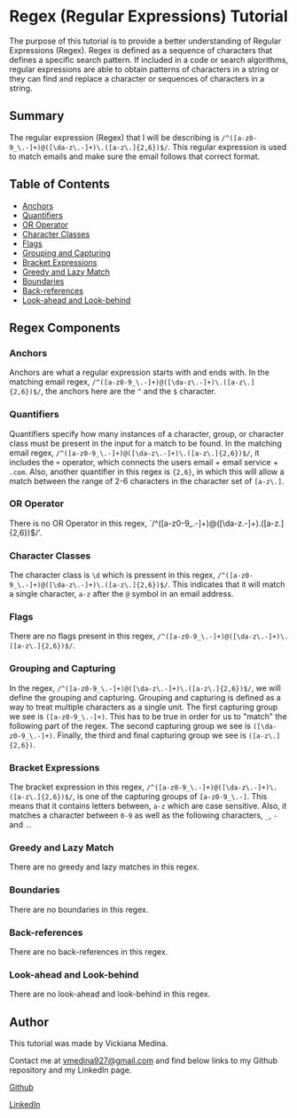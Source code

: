 # Regex (Regular Expressions) Tutorial

The purpose of this tutorial is to provide a better understanding of Regular Expressions (Regex).  Regex is defined as a sequence of characters that defines a specific search pattern.  If included in a code or search algorithms, regular expressions are able to obtain patterns of characters in a string or they can find and replace a character or sequences of characters in a string.

## Summary

The regular expression (Regex) that I will be describing is `/^([a-z0-9_\.-]+)@([\da-z\.-]+)\.([a-z\.]{2,6})$/`.  This regular expression is used to match emails and make sure the email follows that correct format.

## Table of Contents

- [Anchors](#anchors)
- [Quantifiers](#quantifiers)
- [OR Operator](#or-operator)
- [Character Classes](#character-classes)
- [Flags](#flags)
- [Grouping and Capturing](#grouping-and-capturing)
- [Bracket Expressions](#bracket-expressions)
- [Greedy and Lazy Match](#greedy-and-lazy-match)
- [Boundaries](#boundaries)
- [Back-references](#back-references)
- [Look-ahead and Look-behind](#look-ahead-and-look-behind)

## Regex Components

### Anchors

Anchors are what a regular expression starts with and ends with.  In the matching email regex, `/^([a-z0-9_\.-]+)@([\da-z\.-]+)\.([a-z\.]{2,6})$/`, the anchors here are the `^` and the `$` character.

### Quantifiers

Quantifiers specify how many instances of a character, group, or character class must be present in the input for a match to be found.  In the matching email regex, `/^([a-z0-9_\.-]+)@([\da-z\.-]+)\.([a-z\.]{2,6})$/`, it includes the `+` operator, which connects the users email + email service + `.com`.  Also, another quantifier in this regex is `{2,6}`, in which this will allow a match between the range of 2-6 characters in the character set of `[a-z\.]`.

### OR Operator

There is no OR Operator in this regex, `/^([a-z0-9_\.-]+)@([\da-z\.-]+)\.([a-z\.]{2,6})$/'.

### Character Classes

The character class is `\d` which is pressent in this regex, `/^([a-z0-9_\.-]+)@([\da-z\.-]+)\.([a-z\.]{2,6})$/`.  This indicates that it will match a single character, `a-z` after the `@` symbol in an email address.

### Flags

There are no flags present in this regex, `/^([a-z0-9_\.-]+)@([\da-z\.-]+)\.([a-z\.]{2,6})$/`.

### Grouping and Capturing

In the regex, `/^([a-z0-9_\.-]+)@([\da-z\.-]+)\.([a-z\.]{2,6})$/`, we will define the grouping and capturing.  Grouping and capturing is defined as a way to treat multiple characters as a single unit.  The first capturing group we see is `([a-z0-9_\.-]+)`.  This has to be true in order for us to "match" the following part of the regex.  The second capturing group we see is `([\da-z0-9_\.-]+)`.  Finally, the third and final capturing group we see is `([a-z\.]{2,6})`.

### Bracket Expressions

The bracket expression in this regex, `/^([a-z0-9_\.-]+)@([\da-z\.-]+)\.([a-z\.]{2,6})$/`, is one of the capturing groups of `[a-z0-9_\.-]`.  This means that it contains letters between, `a-z` which are case sensitive.  Also, it matches a character between `0-9` as well as the following characters, `_`, `-` and `.`.

### Greedy and Lazy Match

There are no greedy and lazy matches in this regex.

### Boundaries

There are no boundaries in this regex.

### Back-references

There are no back-references in this regex.

### Look-ahead and Look-behind

There are no look-ahead and look-behind in this regex.

## Author

This tutorial was made by Vickiana Medina.

Contact me at vmedina927@gmail.com and find below links to my Github repository and my LinkedIn page.

[Github](https://github.com/vmedina927)

[LinkedIn](https://www.linkedin.com/in/vmedina927/)
